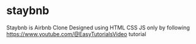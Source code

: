 # staybnb
Staybnb is Airbnb Clone Designed using HTML CSS JS only by following https://www.youtube.com/@EasyTutorialsVideo tutorial
